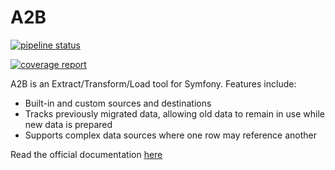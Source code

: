 A2B
===

[![pipeline status](https://gitlab.com/dragoonboots-packages/a2b/badges/master/pipeline.svg)](https://gitlab.com/dragoonboots-packages/a2b/-/commits/master)

[![coverage report](https://gitlab.com/dragoonboots-packages/a2b/badges/master/coverage.svg)](https://gitlab.com/dragoonboots-packages/a2b/-/commits/master)

A2B is an Extract/Transform/Load tool for Symfony.  Features include:
- Built-in and custom sources and destinations
- Tracks previously migrated data, allowing old data to remain in use while new data is prepared
- Supports complex data sources where one row may reference another

Read the official documentation [here](https://dragoonboots-packages.gitlab.io/a2b)
